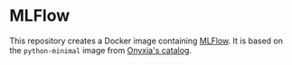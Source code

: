 # MLFlow

This repository creates a Docker image containing [MLFlow](https://mlflow.org/). It is based on the `python-minimal` image from [Onyxia's catalog](https://github.com/InseeFrLab/images-datascience).
